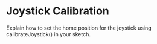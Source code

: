 ﻿# Joystick Calibration

Explain how to set the home position for the joystick using calibrateJoystick() in your sketch.

